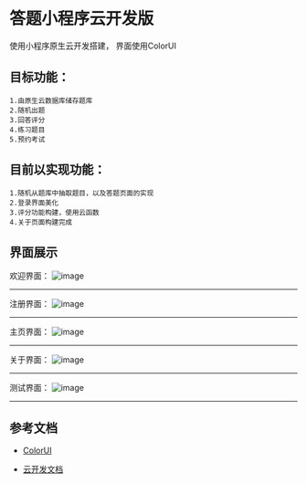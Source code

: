 # 答题小程序云开发版
使用小程序原生云开发搭建，
界面使用ColorUI


## 目标功能：
    1.由原生云数据库储存题库
    2.随机出题
    3.回答评分
    4.练习题目
    5.预约考试
    

## 目前以实现功能：
    1.随机从题库中抽取题目，以及答题页面的实现
    2.登录界面美化
    3.评分功能构建，使用云函数
    4.关于页面构建完成


## 界面展示
欢迎界面：
![image](https://github.com/gritJack/Wapp/blob/master/images/欢迎.png)
***
注册界面：
![image](https://github.com/gritJack/Wapp/blob/master/images/注册.png)
***
主页界面：
![image](https://github.com/gritJack/Wapp/blob/master/images/%E4%B8%BB%E9%A1%B5.png)
****
关于界面：
![image](https://github.com/gritJack/Wapp/blob/master/images/%E5%85%B3%E4%BA%8E.png)
***
测试界面：
![image](https://github.com/gritJack/Wapp/blob/master/images/%E6%B5%8B%E8%AF%95.png)
****


## 参考文档
- [ColorUI](https://github.com/weilanwl/ColorUI)

- [云开发文档](https://developers.weixin.qq.com/miniprogram/dev/wxcloud/basis/getting-started.html)

